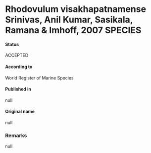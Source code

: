 # Rhodovulum visakhapatnamense Srinivas, Anil Kumar, Sasikala, Ramana & Imhoff, 2007 SPECIES

#### Status
ACCEPTED

#### According to
World Register of Marine Species

#### Published in
null

#### Original name
null

### Remarks
null